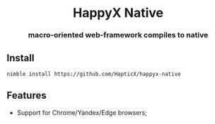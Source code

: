 <div align="center">

# HappyX Native

### macro-oriented web-framework compiles to native

</div>


## Install

```shell
nimble install https://github.com/HapticX/happyx-native
```


## Features

- Support for Chrome/Yandex/Edge browsers;
